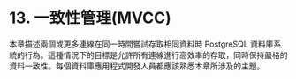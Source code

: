 # 13. 一致性管理\(MVCC\)

本章描述兩個或更多連線在同一時間嘗試存取相同資料時 PostgreSQL 資料庫系統的行為。這種情況下的目標是允許所有連線進行高效率的存取，同時保持嚴格的資料一致性。每個資料庫應用程式開發人員都應該熟悉本章所涉及的主題。

